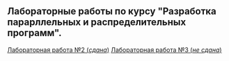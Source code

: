 ## Лабораторные работы по курсу "Разработка парарллельных и распределительных программ".
[Лабораторная работа №2 (_сдана_)](#lab2)
[Лабораторная работа №3 (_не сдана_)](#lab3)
